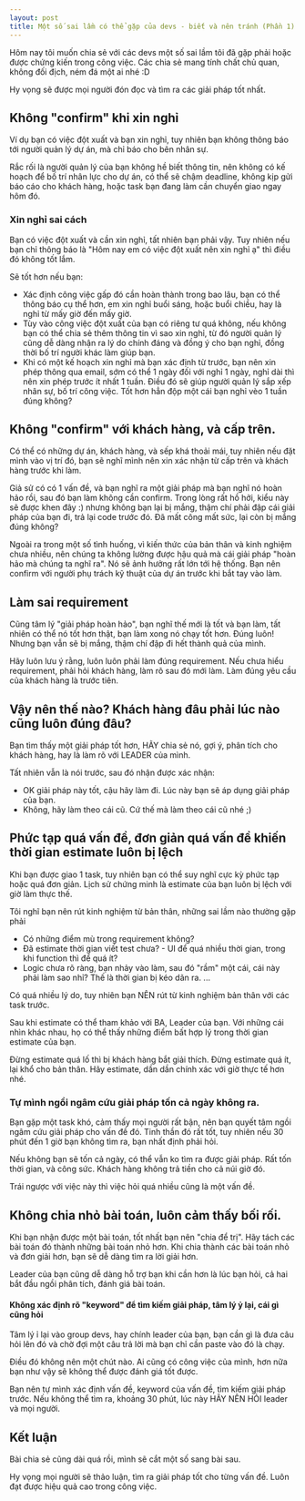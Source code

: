 ```yaml
---
layout: post
title: Một số sai lầm có thể gặp của devs - biết và nên tránh (Phần 1)
---
```


Hôm nay tôi muốn chia sẻ với các devs một số sai lầm tôi đã gặp phải hoặc được chứng kiến trong công việc. Các chia sẻ mang tính chất chủ quan, không đối địch, ném đá một ai nhé :D

Hy vọng sẽ được mọi người đón đọc và tìm ra các giải pháp tốt nhất.

## Không "confirm" khi xin nghỉ

Ví dụ bạn có việc đột xuất và bạn xin nghỉ, tuy nhiên bạn không thông báo tới người quản lý dự án, mà chỉ báo cho bên nhân sự.

Rắc rối là người quản lý của bạn không hề biết thông tin, nên không có kế hoạch để bố trí nhân lực cho dự án, có thể sẽ chậm deadline, không kịp gửi báo cáo cho khách hàng, hoặc task bạn đang làm cần chuyển giao ngay hôm đó.

### Xin nghỉ sai cách

Bạn có việc đột xuất và cần xin nghỉ, tất nhiên bạn phải vậy. Tuy nhiên nếu bạn chỉ thông báo là "Hôm nay em có việc đột xuất nên xin nghỉ ạ" thì điều đó không tốt lắm.

Sẽ tốt hơn nếu bạn:
- Xác định công việc gấp đó cần hoàn thành trong bao lâu, bạn có thể thông báo cụ thể hơn, em xin nghỉ buổi sáng, hoặc buổi chiều, hay là nghỉ từ mấy giờ đến mấy giờ.
- Tùy vào công việc đột xuất của bạn có riêng tư quá không, nếu không bạn có thể chia sẻ thêm thông tin vì sao xin nghỉ, từ đó người quản lý cũng dễ dàng nhận ra lý do chính đáng và đồng ý cho bạn nghỉ, đồng thời bố trí người khác làm giúp bạn.
- Khi có một kế hoạch xin nghỉ mà bạn xác định từ trước, bạn nên xin phép thông qua email, sớm có thể 1 ngày đối với nghỉ 1 ngày, nghỉ dài thì nên xin phép trước ít nhất 1 tuần. Điều đó sẽ giúp người quản lý sắp xếp nhân sự, bố trí công việc. Tốt hơn hẳn độp một cái bạn nghỉ vèo 1 tuần đúng không?

## Không "confirm" với khách hàng, và cấp trên.

Có thể có những dự án, khách hàng, và sếp khá thoải mái, tuy nhiên nếu đặt mình vào vị trí đó, bạn sẽ nghĩ mình nên xin xác nhận từ cấp trên và khách hàng trước khi làm.

Giả sử có có 1 vấn đề, và bạn nghĩ ra một giải pháp mà bạn nghĩ nó hoàn hảo rồi, sau đó bạn làm không cần confirm.
Trong lòng rất hồ hởi, kiểu này sẽ được khen đây :) nhưng không bạn lại bị mắng, thậm chí phải đập cái giải pháp của bạn đi, trả lại code trước đó. Đã mất công mất sức, lại còn bị mắng đúng không?

Ngoài ra trong một số tình huống, vì kiến thức của bản thân và kinh nghiệm chưa nhiều, nên chúng ta không lường được hậu quả mà cái giải pháp "hoàn hảo mà chúng ta nghĩ ra". Nó sẽ ảnh hưởng rất lớn tới hệ thống. Bạn nên confirm với người phụ trách kỹ thuật của dự án trước khi bắt tay vào làm.

## Làm sai requirement

Cũng tâm lý "giải pháp hoàn hảo", bạn nghĩ thế mới là tốt và bạn làm, tất nhiên có thể nó tốt hơn thật, bạn làm xong nó chạy tốt hơn. Đúng luôn! Nhưng bạn vẫn sẽ bị mắng, thậm chí đập đi hết thành quả của mình.

Hãy luôn lưu ý rằng, luôn luôn phải làm đúng requirement. Nếu chưa hiểu requirement, phải hỏi khách hàng, làm rõ sau đó mới làm. Làm đúng yêu cầu của khách hàng là trước tiên.

## Vậy nên thế nào? Khách hàng đâu phải lúc nào cũng luôn đúng đâu?

Bạn tìm thấy một giải pháp tốt hơn, HÃY chia sẻ nó, gợi ý, phân tích cho khách hàng, hay là làm rõ với LEADER của mình.

Tất nhiên vẫn là nói trước, sau đó nhận được xác nhận:
- OK giải pháp này tốt, cậu hãy làm đi. Lúc này bạn sẽ áp dụng giải pháp của bạn.
- Không, hãy làm theo cái cũ. Cứ thế mà làm theo cái cũ nhé ;)

## Phức tạp quá vấn đề, đơn giản quá vấn đề khiến thời gian estimate luôn bị lệch

Khi bạn được giao 1 task, tuy nhiên bạn có thể suy nghĩ cực kỳ phức tạp hoặc quá đơn giản. Lịch sử chứng minh là estimate của bạn luôn bị lệch với giờ làm thực thế.

Tôi nghĩ bạn nên rút kinh nghiệm từ bản thân, những sai lầm nào thường gặp phải
- Có những điểm mù trong requirement không?
- Đã estimate thời gian viết test chưa? - UI để quá nhiều thời gian, trong khi function thì để quá ít?
- Logic chưa rõ ràng, bạn nhảy vào làm, sau đó "rầm" một cái, cái này phải làm sao nhỉ? Thế là thời gian bị kéo dãn ra. ...

Có quá nhiều lý do, tuy nhiên bạn NÊN rút từ kinh nghiệm bản thân với các task trước.

Sau khi estimate có thể tham khảo với BA, Leader của bạn. Với những cái nhìn khác nhau, họ có thể thấy những điểm bất hợp lý trong thời gian estimate của bạn.

Đừng estimate quá lố thì bị khách hàng bắt giải thích. Đừng estimate quá ít, lại khổ cho bản thân. Hãy estimate, dần dần chính xác với giờ thực tế hơn nhé.

### Tự mình ngồi ngâm cứu giải pháp tốn cả ngày không ra.

Bạn gặp một task khó, cảm thấy mọi người rất bận, nên bạn quyết tâm ngồi ngâm cứu giải pháp cho vấn đề đó. Tinh thần đó rất tốt, tuy nhiên nếu 30 phút đến 1 giờ bạn không tìm ra, bạn nhất định phải hỏi.

Nếu không bạn sẽ tốn cả ngày, có thể vẫn ko tìm ra được giải pháp. Rất tốn thời gian, và công sức. Khách hàng không trả tiền cho cả núi giờ đó.

Trái ngược với việc này thì việc hỏi quá nhiều cũng là một vấn đề.

## Không chia nhỏ bài toán, luôn cảm thấy bối rối.

Khi bạn nhận được một bài toán, tốt nhất bạn nên "chia để trị".
Hãy tách các bài toán đó thành những bài toán nhỏ hơn. Khi chia thành các bài toán nhỏ và đơn giải hơn, bạn sẽ dễ dàng tìm ra lời giải hơn.

Leader của bạn cũng dễ dàng hỗ trợ bạn khi cần hơn là lúc bạn hỏi, cả hai bắt đầu ngồi phân tích, đánh giá bài toán.

#### Không xác định rõ "keyword" để tìm kiếm giải pháp, tâm lý ỷ lại, cái gì cũng hỏi

Tâm lý ỉ lại vào group devs, hay chính leader của bạn, bạn cần gì là đưa câu hỏi lên đó và chờ đợi một câu trả lời mà bạn chỉ cần paste vào đó là chạy.

Điều đó không nên một chút nào. Ai cũng có công việc của mình, hơn nữa bạn như vậy sẽ không thể được đánh giá tốt được.

Bạn nên tự mình xác định vấn đề, keyword của vấn đề, tìm kiếm giải pháp trước. Nếu không thể tìm ra, khoảng 30 phút, lúc này HÃY NÊN HỎI leader và mọi người.

## Kết luận

Bài chia sẻ cũng dài quá rồi, mình sẽ cắt một số sang bài sau.

Hy vọng mọi người sẽ thảo luận, tìm ra giải pháp tốt cho từng vấn đề. Luôn đạt được hiệu quả cao trong công việc.